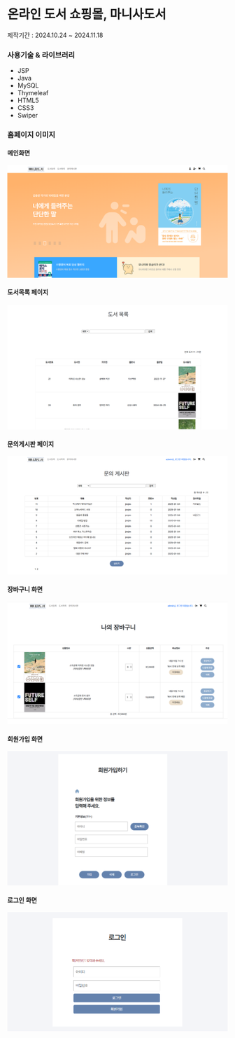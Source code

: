<h1>온라인 도서 쇼핑몰, 마니사도서</h1>
<p>제작기간 : 2024.10.24 ~ 2024.11.18</p>

<h3>사용기술 & 라이브러리</h3>
<ul>
  <li>JSP</li>
  <li>Java</li>
  <li>MySQL</li>
  <li>Thymeleaf</li>
  <li>HTML5</li>
  <li>CSS3</li>
  <li>Swiper</li>
</ul>


<h3>홈페이지 이미지</h3>
<h4>메인화면</h4>
<img src="screen/bookshop.png" alt="홈페이지 메인">

<h4>도서목록 페이지</h4>
<img src="screen/bookshop2.png" alt="홈페이지 메인">

<h4>문의게시판 페이지</h4>
<img src="screen/bookshop3.png" alt="홈페이지 메인">

<h4>장바구니 화면</h4>
<img src="screen/bookshop4.png" alt="홈페이지 메인">

<h4>회원가입 화면</h4>
<img src="screen/bookshop5.png" alt="홈페이지 메인">

<h4>로그인 화면</h4>
<img src="screen/bookshop6.png" alt="홈페이지 메인">
